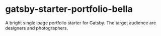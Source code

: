 # gatsby-starter-portfolio-bella
A bright single-page portfolio starter for Gatsby. The target audience are designers and photographers.
